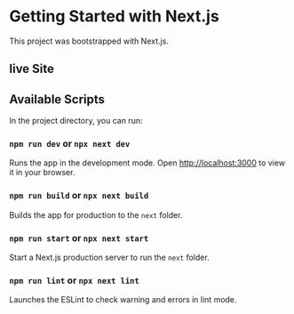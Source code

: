 # Getting Started with Next.js

This project was bootstrapped with Next.js.

## live Site

## Available Scripts

In the project directory, you can run:

### `npm run dev` or `npx next dev`

Runs the app in the development mode.
Open [http://localhost:3000](http://localhost:3000) to view it in your browser.

### `npm run build` or `npx next build`

Builds the app for production to the `next` folder.

### `npm run start` or `npx next start`

Start a Next.js production server to run the `next` folder.

### `npm run lint` or `npx next lint`

Launches the ESLint to check warning and errors in lint mode.
